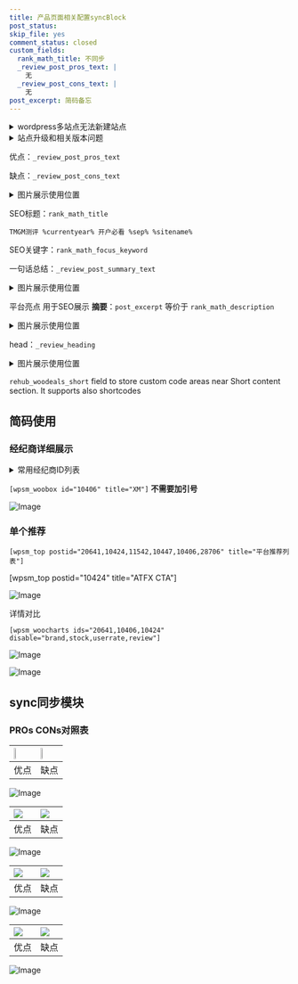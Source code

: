 ```yaml
---
title: 产品页面相关配置syncBlock
post_status: 
skip_file: yes
comment_status: closed
custom_fields:
  rank_math_title: 不同步
  _review_post_pros_text: |
    无
  _review_post_cons_text: |
    无
post_excerpt: 简码备忘
---
```

<details><summary>wordpress多站点无法新建站点</summary>

<li>和报错需要清理cookies一样的原因</li>
<li>wp-config.php里面<code>define( 'SUBDOMAIN_INSTALL', false );//子域名安装</code></li>
<li>新建子站点是用<code>define( 'SUBDOMAIN_INSTALL', true);//子域名安装</code> 完成以后，改成<code>false</code></li>
</details>

<details><summary>站点升级和相关版本问题</summary>

<p>wordpress：5.9.9
woocommerce：7.5.1
出现问题的地方：主题选项里面>><strong>Product layout >>compact style</strong></p>
<p>如何出现没有用过的字段 导致无法保存。先导出配置 然后进行修改，后面再次恢复即可。</p>
<p>出现部分字段无法显示时，需要返回默认布局后，对产品进行保存就好了。</p>
<p></p>
</details>

优点：`_review_post_pros_text`

缺点：`_review_post_cons_text`

<details><summary>图片展示使用位置</summary>

<img src="https://prod-files-secure.s3.us-west-2.amazonaws.com/39ed1227-6d7d-4570-be36-9ccd4a2c4241/f51d3d83-55d4-4bdf-9604-f37ec77ab556/Untitled.png?X-Amz-Algorithm=AWS4-HMAC-SHA256&X-Amz-Content-Sha256=UNSIGNED-PAYLOAD&X-Amz-Credential=ASIAZI2LB4662W5NQXPH%2F20250406%2Fus-west-2%2Fs3%2Faws4_request&X-Amz-Date=20250406T045520Z&X-Amz-Expires=3600&X-Amz-Security-Token=IQoJb3JpZ2luX2VjEMT%2F%2F%2F%2F%2F%2F%2F%2F%2F%2FwEaCXVzLXdlc3QtMiJHMEUCIQC9Mmag7zLjdIzZriNeHJ9jvje7R70ACacnKz1XnUKeVAIgBjxaaThgmRuhn7IGHGCgGmf3hHdJfQhFHT9AhUNkNEAq%2FwMIPRAAGgw2Mzc0MjMxODM4MDUiDEyuiDjDybAKPvQpESrcA2nelTVKOQLB%2B%2BG%2FUJxz8SdeL3ol9hXU1Iv2HMZmegAiqAxlRsl6pTuH9zn6K5KFnoP6KkKwdLOezN3Pchc%2B2b%2FeEUKRDae%2F90nD14vNZMQT%2B6YCPlIWmbMajjdF%2F1YQiWszxwUj2UTTfSz2X1gEePiXSqJyY%2FkWULFCrMd5ab4kCdF9p2yW9pm0TcA6678DIrveqU819utqCLv%2BaUbo2V86S5TDXvxftFbKCxxd0AGjGPjim7r0jLjaHHhUZ%2FViYulqQCxNRbTgOLcZJEtKNf6FU252eCuRks8aFgYt%2BEweQIduamZHOBDWulgoJfMx3uEYevz2UMjUyOZGgFDyqXkLllU1N1Kem2Pw1AIAlsIuupgI3e5GxRmUt5BN%2F1fdFTirPgLTGEboXh76Vkn7LJhL5gUY9HmhT2f%2FpVJYHkkYPGYjeb70EzkgBqNDGwDwhCFS5y8ll%2BW0M5rLuk4lSHrNZNPMbus0v%2F55m8lP%2BQ1CCfvV%2BCzrXv3rli0GQAB9p822bbvllXjiQR6ZyaxbcbPoDD4scUKISdlNb7zQaHc2vrZjk84VmEAmucjSihi21A%2BQ8m1onUgQpdogw9u%2B%2BOYjMKrr7EszbXxZdALH9XHJjRDKfO%2Bc35MciCtOMIT%2Fx78GOqUBCWtMt4ojHsUORt%2BEGxqUDw8s25ccYFWef4gAF8g9jJ3tvkXWZ%2BpjG1WqGgaq2KjPI6a4vUY5ZZ8khz8MN0hniVhUcgyBeMDa1zCaNpHw%2Bdb2YzmFrZRR6ogeAbAbWlsrX%2FooHBpdnqETXpoRxARuVW7hSsZmwyOadq7EYOtNu2Nb1QSM62I2xLEPv%2Ba2XYCK61IhfgFDBKrPt7jHwTzTDIYcuggq&X-Amz-Signature=0c5088169c3d49a703d0847f898528caae2e00baacdb52320b9e97296395a009&X-Amz-SignedHeaders=host&x-id=GetObject" alt="Image">
</details>

SEO标题：`rank_math_title`

`TMGM测评 %currentyear% 开户必看 %sep% %sitename%`

SEO关键字：`rank_math_focus_keyword`

一句话总结：`_review_post_summary_text`

<details><summary>图片展示使用位置</summary>

<img src="https://prod-files-secure.s3.us-west-2.amazonaws.com/39ed1227-6d7d-4570-be36-9ccd4a2c4241/4b96a922-296c-4f4e-8630-d1c870cbce01/Untitled.png?X-Amz-Algorithm=AWS4-HMAC-SHA256&X-Amz-Content-Sha256=UNSIGNED-PAYLOAD&X-Amz-Credential=ASIAZI2LB466Y556SQLP%2F20250406%2Fus-west-2%2Fs3%2Faws4_request&X-Amz-Date=20250406T045520Z&X-Amz-Expires=3600&X-Amz-Security-Token=IQoJb3JpZ2luX2VjEMT%2F%2F%2F%2F%2F%2F%2F%2F%2F%2FwEaCXVzLXdlc3QtMiJHMEUCIQDeQD3NAMBk1u1vO%2BT0JDyI8OIB%2BMf1X%2BezAMHWDICEAAIgLZUg1wpbDW3QcDm74Rqqa9lrbWeW3DXIw%2Fb0OHEyT00q%2FwMIPRAAGgw2Mzc0MjMxODM4MDUiDGe4mg1hsuoBrkJHryrcA5QBEtyrDz3os%2F1NGBO2GnzrTwrkWyQ4m00Z8BZjUkHM%2B3vH%2Fb831JjTNb9%2BDBJw0W1rQ9yEqonLdJMnfXiy3hlBzdicvOCPA4AKMhdMehrQd5M3%2FWW1Wm0V%2B6iCrSjSsRi%2B3wKatOFwYRZU10%2B5mhWm8%2BqKhT7TwSDjjxr5KcMhFu%2FRxcHKn4zUMRT4NgUmS1VIxK51mw59FfpUPHun2NTarZdaTKC04Y2WEPKVgkKnDMhDQ9AdTBb90YTpiMmCEcsKCBunq3aRtJ%2FYNPc2hJjzSkboVCKP7DIhcSol3Qip%2FygwPwIt8LX2iNbIf68DJFaA3H%2Bmk4Q9RDbdmsv5OpBt2V2OuLFnKL5er4QoEf1iCEuUA5fZWnJvNvh0eo56bO%2Bhr7uG1uSRttehhpBCfGAHcNCc6taU8qlJqFFdoZh5HMVd6bmrMB6JCatg7AMlq8ckPHiTolrfcKyLgY3Yp75XDY%2FUHFSKtCa0jA3jyYiuUj5ywAaMnzLkOgKQkk%2FfJh3jPB4irM16E8b2dLgxBigbFGDwUELf7fYSE4hWUAFlZPwDW1F9RlS1y95ho6obYsm3%2FVjgBaE9vj2XEJriQe2Q0bL6Pa5s%2FUT%2Bee%2BgKZSJ1paRgOgfLuowUTUuMKL%2Fx78GOqUBSTTTIKxwFatrPuP%2BAMZCqqWzXrvUJL8RnS%2FD3KVbGbRC5JNUddDjJxDaXZ82%2Bi%2FUlVk8lKtYl8AIYleer8YgyS2WRvz513imamvJ1bKX5rvog0TTSMWHFtoeoFcIUu2ip%2Fh5GeGfDJYytiaNKl%2FZ3VvLNxWUiBPhELOCguJhGOUG%2B8X4y%2BWGvgRAJ9Tm0k%2BoitvkuOuox%2FniMVfDtRYQj%2FreyaF8&X-Amz-Signature=8f2e442b8bec263038c0d6fe8c6c0961e39c34ca068203b6cdf3220500907e8e&X-Amz-SignedHeaders=host&x-id=GetObject" alt="Image">
</details>

平台亮点 用于SEO展示 **摘要**：`post_excerpt`  等价于 `rank_math_description`

<details><summary>图片展示使用位置</summary>

<img src="https://prod-files-secure.s3.us-west-2.amazonaws.com/39ed1227-6d7d-4570-be36-9ccd4a2c4241/1ee11f63-b60a-4dfe-a7a7-d58ff23b5d88/Untitled.png?X-Amz-Algorithm=AWS4-HMAC-SHA256&X-Amz-Content-Sha256=UNSIGNED-PAYLOAD&X-Amz-Credential=ASIAZI2LB466WUSVKJ7H%2F20250406%2Fus-west-2%2Fs3%2Faws4_request&X-Amz-Date=20250406T045520Z&X-Amz-Expires=3600&X-Amz-Security-Token=IQoJb3JpZ2luX2VjEMT%2F%2F%2F%2F%2F%2F%2F%2F%2F%2FwEaCXVzLXdlc3QtMiJHMEUCIFdqH4KG6VKXPFFx%2FL4CREm0Kkl9pIKEri4ISjblGGh2AiEA897mJNn2II0Un2p4l6xFZJvmYazaMK49N2fZr43gMA8q%2FwMIPRAAGgw2Mzc0MjMxODM4MDUiDO6ucyKZXbbqqj3C1ircA6fc6dnShZvfFGgIYLGP%2FV0BkLa4hGkjPUQWZjp09DWFq91TCeyyunQZJOHILqk5QDM4mvGaIy8i2gcNWtg4O9QaDHjf15T18M8TP2i8Vyrr3oK9ph7h6SJBNBP9IIL7kdJL9hCu2N8WyZbTxgwUw2Aqv652GeccmEzen3k%2FRanFdKJHGg%2BA6gTMhyFtz%2BXur4RfNfjjGFnzOW1WzMC6wfxGEOgmZHf6CUoTHGUFdkff8fRvQ4HhDHy8f6tuPvgkYTW2GwZapN1n8GK7KwmfTV8cZUdOx2RdUkI3%2F7CewfNwZyyEh4OhA0tbnRrlMBeOdRsjQFCogsiJMw1EAJKQ1db9kw5%2B9fJBjdlRISC%2FkO1KYtwG%2Fqj3j%2BQPNyZGzT3KEMR10PYKsOW3VQefC2O6wKD1ibarvgBAHbxI71n7wVg1WBAkj7G6qIDsDKUzHL%2FzB%2B4LyxWCJlHXTdeKILZkBnr2vUsH7KwuVn8pO5NXxp2QjrzaNcCs6wqOBU854A%2Baa9C24tKV8lQMerdvTmk3RBQjRDjLN0iBnFGOmGXf65WqO5mvnBNVTsa8lkOoAPotTPgzHaSNzPjWYnwXP8oGn5oIVTAaqyMmCCwvZUxml9F9oe6eEmVUPr2HSQ1YMPf9x78GOqUB1xqhJdhOQ6TtaSAjVjTwt5hvoORm5LrwN%2BBhqTpdw4G89KeRqMmnJQOsFgVhH9HpLbmPomJ1zN8kkRSvvSn3P45DjS%2FNXlZC65SUJfRNLOSlXwJtbkaceHfz8mdzqcN%2B9W4RoJUOcrhY3EkuDtX%2BlrO8Ta%2FSd8X27BMcNPCreBPtf%2Bu7LN6ikrpQ1NhvFsHNPo4ZJs6d7DSCv0zw9THDGX29UVYu&X-Amz-Signature=8e51d3a2a358020854b011120efc879b2545462cb8bfc386de283a2f7396ce40&X-Amz-SignedHeaders=host&x-id=GetObject" alt="Image">
<img src="https://prod-files-secure.s3.us-west-2.amazonaws.com/39ed1227-6d7d-4570-be36-9ccd4a2c4241/ad4118b5-78d8-4fbe-801e-3b29b5d99c01/Untitled.png?X-Amz-Algorithm=AWS4-HMAC-SHA256&X-Amz-Content-Sha256=UNSIGNED-PAYLOAD&X-Amz-Credential=ASIAZI2LB466WUSVKJ7H%2F20250406%2Fus-west-2%2Fs3%2Faws4_request&X-Amz-Date=20250406T045520Z&X-Amz-Expires=3600&X-Amz-Security-Token=IQoJb3JpZ2luX2VjEMT%2F%2F%2F%2F%2F%2F%2F%2F%2F%2FwEaCXVzLXdlc3QtMiJHMEUCIFdqH4KG6VKXPFFx%2FL4CREm0Kkl9pIKEri4ISjblGGh2AiEA897mJNn2II0Un2p4l6xFZJvmYazaMK49N2fZr43gMA8q%2FwMIPRAAGgw2Mzc0MjMxODM4MDUiDO6ucyKZXbbqqj3C1ircA6fc6dnShZvfFGgIYLGP%2FV0BkLa4hGkjPUQWZjp09DWFq91TCeyyunQZJOHILqk5QDM4mvGaIy8i2gcNWtg4O9QaDHjf15T18M8TP2i8Vyrr3oK9ph7h6SJBNBP9IIL7kdJL9hCu2N8WyZbTxgwUw2Aqv652GeccmEzen3k%2FRanFdKJHGg%2BA6gTMhyFtz%2BXur4RfNfjjGFnzOW1WzMC6wfxGEOgmZHf6CUoTHGUFdkff8fRvQ4HhDHy8f6tuPvgkYTW2GwZapN1n8GK7KwmfTV8cZUdOx2RdUkI3%2F7CewfNwZyyEh4OhA0tbnRrlMBeOdRsjQFCogsiJMw1EAJKQ1db9kw5%2B9fJBjdlRISC%2FkO1KYtwG%2Fqj3j%2BQPNyZGzT3KEMR10PYKsOW3VQefC2O6wKD1ibarvgBAHbxI71n7wVg1WBAkj7G6qIDsDKUzHL%2FzB%2B4LyxWCJlHXTdeKILZkBnr2vUsH7KwuVn8pO5NXxp2QjrzaNcCs6wqOBU854A%2Baa9C24tKV8lQMerdvTmk3RBQjRDjLN0iBnFGOmGXf65WqO5mvnBNVTsa8lkOoAPotTPgzHaSNzPjWYnwXP8oGn5oIVTAaqyMmCCwvZUxml9F9oe6eEmVUPr2HSQ1YMPf9x78GOqUB1xqhJdhOQ6TtaSAjVjTwt5hvoORm5LrwN%2BBhqTpdw4G89KeRqMmnJQOsFgVhH9HpLbmPomJ1zN8kkRSvvSn3P45DjS%2FNXlZC65SUJfRNLOSlXwJtbkaceHfz8mdzqcN%2B9W4RoJUOcrhY3EkuDtX%2BlrO8Ta%2FSd8X27BMcNPCreBPtf%2Bu7LN6ikrpQ1NhvFsHNPo4ZJs6d7DSCv0zw9THDGX29UVYu&X-Amz-Signature=a5776507c7f02b076777c935ef0b5c90706d69a36bbc807a3c21aac8010f9541&X-Amz-SignedHeaders=host&x-id=GetObject" alt="Image">
<img src="https://prod-files-secure.s3.us-west-2.amazonaws.com/39ed1227-6d7d-4570-be36-9ccd4a2c4241/a38cf7c9-a79c-4b64-9e94-13589fe0758b/Untitled.png?X-Amz-Algorithm=AWS4-HMAC-SHA256&X-Amz-Content-Sha256=UNSIGNED-PAYLOAD&X-Amz-Credential=ASIAZI2LB466WUSVKJ7H%2F20250406%2Fus-west-2%2Fs3%2Faws4_request&X-Amz-Date=20250406T045520Z&X-Amz-Expires=3600&X-Amz-Security-Token=IQoJb3JpZ2luX2VjEMT%2F%2F%2F%2F%2F%2F%2F%2F%2F%2FwEaCXVzLXdlc3QtMiJHMEUCIFdqH4KG6VKXPFFx%2FL4CREm0Kkl9pIKEri4ISjblGGh2AiEA897mJNn2II0Un2p4l6xFZJvmYazaMK49N2fZr43gMA8q%2FwMIPRAAGgw2Mzc0MjMxODM4MDUiDO6ucyKZXbbqqj3C1ircA6fc6dnShZvfFGgIYLGP%2FV0BkLa4hGkjPUQWZjp09DWFq91TCeyyunQZJOHILqk5QDM4mvGaIy8i2gcNWtg4O9QaDHjf15T18M8TP2i8Vyrr3oK9ph7h6SJBNBP9IIL7kdJL9hCu2N8WyZbTxgwUw2Aqv652GeccmEzen3k%2FRanFdKJHGg%2BA6gTMhyFtz%2BXur4RfNfjjGFnzOW1WzMC6wfxGEOgmZHf6CUoTHGUFdkff8fRvQ4HhDHy8f6tuPvgkYTW2GwZapN1n8GK7KwmfTV8cZUdOx2RdUkI3%2F7CewfNwZyyEh4OhA0tbnRrlMBeOdRsjQFCogsiJMw1EAJKQ1db9kw5%2B9fJBjdlRISC%2FkO1KYtwG%2Fqj3j%2BQPNyZGzT3KEMR10PYKsOW3VQefC2O6wKD1ibarvgBAHbxI71n7wVg1WBAkj7G6qIDsDKUzHL%2FzB%2B4LyxWCJlHXTdeKILZkBnr2vUsH7KwuVn8pO5NXxp2QjrzaNcCs6wqOBU854A%2Baa9C24tKV8lQMerdvTmk3RBQjRDjLN0iBnFGOmGXf65WqO5mvnBNVTsa8lkOoAPotTPgzHaSNzPjWYnwXP8oGn5oIVTAaqyMmCCwvZUxml9F9oe6eEmVUPr2HSQ1YMPf9x78GOqUB1xqhJdhOQ6TtaSAjVjTwt5hvoORm5LrwN%2BBhqTpdw4G89KeRqMmnJQOsFgVhH9HpLbmPomJ1zN8kkRSvvSn3P45DjS%2FNXlZC65SUJfRNLOSlXwJtbkaceHfz8mdzqcN%2B9W4RoJUOcrhY3EkuDtX%2BlrO8Ta%2FSd8X27BMcNPCreBPtf%2Bu7LN6ikrpQ1NhvFsHNPo4ZJs6d7DSCv0zw9THDGX29UVYu&X-Amz-Signature=96a5f132251b7e4d9fe4c57fc5ce707f741139557e0af059fbea24bab7724e41&X-Amz-SignedHeaders=host&x-id=GetObject" alt="Image">
<img src="https://prod-files-secure.s3.us-west-2.amazonaws.com/39ed1227-6d7d-4570-be36-9ccd4a2c4241/7da6fc1e-d2ac-42ae-8c75-cb5749aa18f6/Untitled.png?X-Amz-Algorithm=AWS4-HMAC-SHA256&X-Amz-Content-Sha256=UNSIGNED-PAYLOAD&X-Amz-Credential=ASIAZI2LB466WUSVKJ7H%2F20250406%2Fus-west-2%2Fs3%2Faws4_request&X-Amz-Date=20250406T045520Z&X-Amz-Expires=3600&X-Amz-Security-Token=IQoJb3JpZ2luX2VjEMT%2F%2F%2F%2F%2F%2F%2F%2F%2F%2FwEaCXVzLXdlc3QtMiJHMEUCIFdqH4KG6VKXPFFx%2FL4CREm0Kkl9pIKEri4ISjblGGh2AiEA897mJNn2II0Un2p4l6xFZJvmYazaMK49N2fZr43gMA8q%2FwMIPRAAGgw2Mzc0MjMxODM4MDUiDO6ucyKZXbbqqj3C1ircA6fc6dnShZvfFGgIYLGP%2FV0BkLa4hGkjPUQWZjp09DWFq91TCeyyunQZJOHILqk5QDM4mvGaIy8i2gcNWtg4O9QaDHjf15T18M8TP2i8Vyrr3oK9ph7h6SJBNBP9IIL7kdJL9hCu2N8WyZbTxgwUw2Aqv652GeccmEzen3k%2FRanFdKJHGg%2BA6gTMhyFtz%2BXur4RfNfjjGFnzOW1WzMC6wfxGEOgmZHf6CUoTHGUFdkff8fRvQ4HhDHy8f6tuPvgkYTW2GwZapN1n8GK7KwmfTV8cZUdOx2RdUkI3%2F7CewfNwZyyEh4OhA0tbnRrlMBeOdRsjQFCogsiJMw1EAJKQ1db9kw5%2B9fJBjdlRISC%2FkO1KYtwG%2Fqj3j%2BQPNyZGzT3KEMR10PYKsOW3VQefC2O6wKD1ibarvgBAHbxI71n7wVg1WBAkj7G6qIDsDKUzHL%2FzB%2B4LyxWCJlHXTdeKILZkBnr2vUsH7KwuVn8pO5NXxp2QjrzaNcCs6wqOBU854A%2Baa9C24tKV8lQMerdvTmk3RBQjRDjLN0iBnFGOmGXf65WqO5mvnBNVTsa8lkOoAPotTPgzHaSNzPjWYnwXP8oGn5oIVTAaqyMmCCwvZUxml9F9oe6eEmVUPr2HSQ1YMPf9x78GOqUB1xqhJdhOQ6TtaSAjVjTwt5hvoORm5LrwN%2BBhqTpdw4G89KeRqMmnJQOsFgVhH9HpLbmPomJ1zN8kkRSvvSn3P45DjS%2FNXlZC65SUJfRNLOSlXwJtbkaceHfz8mdzqcN%2B9W4RoJUOcrhY3EkuDtX%2BlrO8Ta%2FSd8X27BMcNPCreBPtf%2Bu7LN6ikrpQ1NhvFsHNPo4ZJs6d7DSCv0zw9THDGX29UVYu&X-Amz-Signature=3ee0876b3b5a1887c8ff209eb7b136fa12fa8fce9136f5d4f48f2cd21b087a05&X-Amz-SignedHeaders=host&x-id=GetObject" alt="Image">
<img src="https://prod-files-secure.s3.us-west-2.amazonaws.com/39ed1227-6d7d-4570-be36-9ccd4a2c4241/7e97f40a-eaee-47f5-b2f9-475f96808fa7/Untitled.png?X-Amz-Algorithm=AWS4-HMAC-SHA256&X-Amz-Content-Sha256=UNSIGNED-PAYLOAD&X-Amz-Credential=ASIAZI2LB466WUSVKJ7H%2F20250406%2Fus-west-2%2Fs3%2Faws4_request&X-Amz-Date=20250406T045520Z&X-Amz-Expires=3600&X-Amz-Security-Token=IQoJb3JpZ2luX2VjEMT%2F%2F%2F%2F%2F%2F%2F%2F%2F%2FwEaCXVzLXdlc3QtMiJHMEUCIFdqH4KG6VKXPFFx%2FL4CREm0Kkl9pIKEri4ISjblGGh2AiEA897mJNn2II0Un2p4l6xFZJvmYazaMK49N2fZr43gMA8q%2FwMIPRAAGgw2Mzc0MjMxODM4MDUiDO6ucyKZXbbqqj3C1ircA6fc6dnShZvfFGgIYLGP%2FV0BkLa4hGkjPUQWZjp09DWFq91TCeyyunQZJOHILqk5QDM4mvGaIy8i2gcNWtg4O9QaDHjf15T18M8TP2i8Vyrr3oK9ph7h6SJBNBP9IIL7kdJL9hCu2N8WyZbTxgwUw2Aqv652GeccmEzen3k%2FRanFdKJHGg%2BA6gTMhyFtz%2BXur4RfNfjjGFnzOW1WzMC6wfxGEOgmZHf6CUoTHGUFdkff8fRvQ4HhDHy8f6tuPvgkYTW2GwZapN1n8GK7KwmfTV8cZUdOx2RdUkI3%2F7CewfNwZyyEh4OhA0tbnRrlMBeOdRsjQFCogsiJMw1EAJKQ1db9kw5%2B9fJBjdlRISC%2FkO1KYtwG%2Fqj3j%2BQPNyZGzT3KEMR10PYKsOW3VQefC2O6wKD1ibarvgBAHbxI71n7wVg1WBAkj7G6qIDsDKUzHL%2FzB%2B4LyxWCJlHXTdeKILZkBnr2vUsH7KwuVn8pO5NXxp2QjrzaNcCs6wqOBU854A%2Baa9C24tKV8lQMerdvTmk3RBQjRDjLN0iBnFGOmGXf65WqO5mvnBNVTsa8lkOoAPotTPgzHaSNzPjWYnwXP8oGn5oIVTAaqyMmCCwvZUxml9F9oe6eEmVUPr2HSQ1YMPf9x78GOqUB1xqhJdhOQ6TtaSAjVjTwt5hvoORm5LrwN%2BBhqTpdw4G89KeRqMmnJQOsFgVhH9HpLbmPomJ1zN8kkRSvvSn3P45DjS%2FNXlZC65SUJfRNLOSlXwJtbkaceHfz8mdzqcN%2B9W4RoJUOcrhY3EkuDtX%2BlrO8Ta%2FSd8X27BMcNPCreBPtf%2Bu7LN6ikrpQ1NhvFsHNPo4ZJs6d7DSCv0zw9THDGX29UVYu&X-Amz-Signature=a9c8566d940d251ba30b8dd96bbf6c56fd921f5ed46bf224dae7db2fffd0b8a8&X-Amz-SignedHeaders=host&x-id=GetObject" alt="Image">
</details>

head：`_review_heading`

<details><summary>图片展示使用位置</summary>

<img src="https://prod-files-secure.s3.us-west-2.amazonaws.com/39ed1227-6d7d-4570-be36-9ccd4a2c4241/3a4650ad-9887-415c-889a-edd51fa54f27/Untitled.png?X-Amz-Algorithm=AWS4-HMAC-SHA256&X-Amz-Content-Sha256=UNSIGNED-PAYLOAD&X-Amz-Credential=ASIAZI2LB466YN36AGKC%2F20250406%2Fus-west-2%2Fs3%2Faws4_request&X-Amz-Date=20250406T045521Z&X-Amz-Expires=3600&X-Amz-Security-Token=IQoJb3JpZ2luX2VjEMT%2F%2F%2F%2F%2F%2F%2F%2F%2F%2FwEaCXVzLXdlc3QtMiJHMEUCIBZ8CsVcPVR6ZAWr0VbrqgsLkdyqs4xKmQC9vsFLnS1KAiEAvljaPRWvyY3PyORlkRgWFEFiIc60xcy8xVDfK7t6wK4q%2FwMIPRAAGgw2Mzc0MjMxODM4MDUiDBCSyCpg0A%2BSzP9AeCrcA3vpOZWuh5Voy7iM%2FZHdNfRrzUigzB1RpqD28nel9nPGYzyu%2FffIwllWdpYyg8JITx3UhcKlpEbZV1BFGnj86kFMUmbW07jIVjWp%2FrMT2rTnTNP0D0t5%2FBUYsBPt%2FE9aKLGciazrOqFkWipaqzg%2BqeXML8PO7fvNVIO1UoAJT4dsAkOreiTCE9E4qnsBMCme9oLoeYcFgzJKrzWrXa4RRSUlgHHKPQWB%2FPqLls2iKbg13hnR2Zj0giHSq1%2FhOKseI7NsbsmacxLZ1w2%2FCHj4OESP84e5byynJ8hZQ0HY2F4U52jysG8Nj69kvwCB7Sl9j4QTwQV4%2BW0WiMSa%2BWgvMPtbHkpFO54x9TcbCw6MuvlW8rBZgvP4058r0WSNqi9vBgHF0ClJioiO42G7mjDNXjBSj%2FUsfSJf1emF1mnwdlUbNaUwLtH49U%2BzA7UbMY5%2FWJfT%2BQkOqkJXAk2ALyHniB64nGLyVzm4muBbTBDyHxSSYDPp9PksJBz4XJAaXk8c7vZQav%2FzjWzrB3x9Vlhf6HVtMPQ0fXiM%2BaJLSltFqe9c1lNQA08P64n%2FXySJD3HqFN0g0ccq0zEtfavHHKZWFmfZSPLpTPyCJMVILmIIc%2Fb6n%2FPvKgyp3gG%2FQsN7MOf9x78GOqUBXltDrCwH4XG7leH9wKAzHWrEmSHLtuRuud2sFus1I%2F6w95ZoBKjj0YF7gHtwcXWCTnJI8sRcibBkyM2Yd3nxc%2FrIkXI4vfs9slcmF87Q2n3xvf6VBYQttkAsHk7Cb1qXqB5VSQBDlwip7I39To5u%2Be0JnLg%2Flq7llXC8wcQZV44s6iKrNgIKdYzpRobWISulp2SLfUL7LkF%2Bc72VJjDJ9iYDvSBF&X-Amz-Signature=5ddd3ce104cc70376c4b12eb011b0d50ee057d1e2e3ed8fa97f60365b99fb213&X-Amz-SignedHeaders=host&x-id=GetObject" alt="Image">
</details>

`rehub_woodeals_short`	field to store custom code areas near Short content section. It supports also shortcodes



## 简码使用

### 经纪商详细展示

<details><summary>常用经纪商ID列表</summary>

<pre><code class="php">嘉盛 ===> 20641  [wpsm_woobox id="20641" title="嘉盛"]
易信easymarkets ===> 11542  [wpsm_woobox id="11542" title="易信easymarkets"]
ATFX外汇 ===> 10424  [wpsm_woobox id="10424" title="ATFX"]
XM ===> 10406  [wpsm_woobox id="10406" title="XM"]
TMGM ===> 29622  [wpsm_woobox id="29622" title="TMGM"]
HYCM ===> 10447  [wpsm_woobox id="10447" title="HYCM"]
fpmarkets澳福外汇 ===> 20639  [wpsm_woobox id="20639" title="fpmarkets澳福外汇"]</code></pre>
</details>

`[wpsm_woobox id="10406" title="XM"]` **不需要加引号**

![Image](https://prod-files-secure.s3.us-west-2.amazonaws.com/39ed1227-6d7d-4570-be36-9ccd4a2c4241/4f898f9d-0fa7-4e43-acd3-ac6bc7be575a/Untitled.png?X-Amz-Algorithm=AWS4-HMAC-SHA256&X-Amz-Content-Sha256=UNSIGNED-PAYLOAD&X-Amz-Credential=ASIAZI2LB4665TXVW5ZD%2F20250406%2Fus-west-2%2Fs3%2Faws4_request&X-Amz-Date=20250406T045518Z&X-Amz-Expires=3600&X-Amz-Security-Token=IQoJb3JpZ2luX2VjEMT%2F%2F%2F%2F%2F%2F%2F%2F%2F%2FwEaCXVzLXdlc3QtMiJHMEUCIQD6TNlvxqG7Tj69yA4mStdKGAQDpeWa8QWTH9jREKHYuAIgChs866UQsMbS2naLTFAv2LGgm3GWDxIrFin12GBeNPAq%2FwMIPRAAGgw2Mzc0MjMxODM4MDUiDLwcLH8a1k%2BBWIvzJSrcA0X5EzZ%2F5g0WBFrv5I6Z%2Fwh0uLvEo0vwU7lW1OIhO0teQ4vPq1K1NttP4qFxaZrruGoIufS4Gx9e3gpGj6cga6ZAjhtGjSbQhKG4%2B60sNOSR2ggTF7dbi6QvhKaLgmF3mZj1NLGexKo%2F1mlaGgcdLijtSPEXN%2FJF8aTAVuXvwiBkx9q3nOZXzeD8H3apZml9jeRE3eSfqPqda3VGZvEZS9wkwZYucF45kpyCAmRBcxc1gyspchduoMegTFRiMrjhyQdn%2B%2FKqpMTk3n1Q8yKRdlw25jWge7YhaljhO10SVhx5pp9XHEVIqqymsmWCllNfMkc8l5Ajsc7a1Wp3v%2BFlgQcUZxWtYbXb6XH0E%2BIwXMssvgvbFAGV4MBEIgj7ht%2FZh79bhJ2D4qDxbhj2%2FgCdlw1gDSomWeFRPQfoSwWhMPgIqINrwKePCfmpQs4qCoZhTVTgPPugEkrKjnd%2FtKI7KxsZxHs0X8dWJQz8xxT22aAKyuOGJrO7NTQBE3oNwz%2BfG%2BCwRRuPw0MLd%2BTkhaRxEO3lkUI9Y%2BweH3DzCIpa7G8KX5u52JET8v1Ex296vJHpOU6qEG27vrB%2BZPn7bkgJbW34NiT1o56QQfhqxRrR9JHMlSRBIDfDI9MyYt55MOf9x78GOqUB864UR1Fs8k26mQMxnewwY7ELciAcDOmHwcBaJTgfHHE0TD1B3wxUKuvMifjPw00MOcoeTXBFvjOkwDDIRHUr5J0aPBs2GdjYcglP1xjd4r3RHPhzfKgCvrWSvSnsglP7641HGhdtZi9hyskpBFLpm5fABdIO4b33GIY%2BwiUbQciyOHVf%2FMcxc0I%2Fw7IXiUz68u3%2FXRwSzuqOBJz3mUjIZ39%2BB4ex&X-Amz-Signature=439d0edfcd1805ab098e64448ea06057f9d6861391338018878b6557139037bb&X-Amz-SignedHeaders=host&x-id=GetObject)

### 单个推荐
`[wpsm_top postid="20641,10424,11542,10447,10406,28706" title="平台推荐列表"]`

[wpsm_top postid="10424" title="ATFX CTA"]

![Image](https://prod-files-secure.s3.us-west-2.amazonaws.com/39ed1227-6d7d-4570-be36-9ccd4a2c4241/5ac620dc-51a8-48b6-b55d-91f47299193c/Untitled.png?X-Amz-Algorithm=AWS4-HMAC-SHA256&X-Amz-Content-Sha256=UNSIGNED-PAYLOAD&X-Amz-Credential=ASIAZI2LB4665TXVW5ZD%2F20250406%2Fus-west-2%2Fs3%2Faws4_request&X-Amz-Date=20250406T045518Z&X-Amz-Expires=3600&X-Amz-Security-Token=IQoJb3JpZ2luX2VjEMT%2F%2F%2F%2F%2F%2F%2F%2F%2F%2FwEaCXVzLXdlc3QtMiJHMEUCIQD6TNlvxqG7Tj69yA4mStdKGAQDpeWa8QWTH9jREKHYuAIgChs866UQsMbS2naLTFAv2LGgm3GWDxIrFin12GBeNPAq%2FwMIPRAAGgw2Mzc0MjMxODM4MDUiDLwcLH8a1k%2BBWIvzJSrcA0X5EzZ%2F5g0WBFrv5I6Z%2Fwh0uLvEo0vwU7lW1OIhO0teQ4vPq1K1NttP4qFxaZrruGoIufS4Gx9e3gpGj6cga6ZAjhtGjSbQhKG4%2B60sNOSR2ggTF7dbi6QvhKaLgmF3mZj1NLGexKo%2F1mlaGgcdLijtSPEXN%2FJF8aTAVuXvwiBkx9q3nOZXzeD8H3apZml9jeRE3eSfqPqda3VGZvEZS9wkwZYucF45kpyCAmRBcxc1gyspchduoMegTFRiMrjhyQdn%2B%2FKqpMTk3n1Q8yKRdlw25jWge7YhaljhO10SVhx5pp9XHEVIqqymsmWCllNfMkc8l5Ajsc7a1Wp3v%2BFlgQcUZxWtYbXb6XH0E%2BIwXMssvgvbFAGV4MBEIgj7ht%2FZh79bhJ2D4qDxbhj2%2FgCdlw1gDSomWeFRPQfoSwWhMPgIqINrwKePCfmpQs4qCoZhTVTgPPugEkrKjnd%2FtKI7KxsZxHs0X8dWJQz8xxT22aAKyuOGJrO7NTQBE3oNwz%2BfG%2BCwRRuPw0MLd%2BTkhaRxEO3lkUI9Y%2BweH3DzCIpa7G8KX5u52JET8v1Ex296vJHpOU6qEG27vrB%2BZPn7bkgJbW34NiT1o56QQfhqxRrR9JHMlSRBIDfDI9MyYt55MOf9x78GOqUB864UR1Fs8k26mQMxnewwY7ELciAcDOmHwcBaJTgfHHE0TD1B3wxUKuvMifjPw00MOcoeTXBFvjOkwDDIRHUr5J0aPBs2GdjYcglP1xjd4r3RHPhzfKgCvrWSvSnsglP7641HGhdtZi9hyskpBFLpm5fABdIO4b33GIY%2BwiUbQciyOHVf%2FMcxc0I%2Fw7IXiUz68u3%2FXRwSzuqOBJz3mUjIZ39%2BB4ex&X-Amz-Signature=c9317b91c6c29a655214187a6a9b512a17bc7b677477c67178f378fc1856c6df&X-Amz-SignedHeaders=host&x-id=GetObject)

详情对比

`[wpsm_woocharts ids="20641,10406,10424" disable="brand,stock,userrate,review"]`

![Image](https://prod-files-secure.s3.us-west-2.amazonaws.com/39ed1227-6d7d-4570-be36-9ccd4a2c4241/bf3ba45f-b9f3-4295-8aef-b4a495fd25f4/Untitled.png?X-Amz-Algorithm=AWS4-HMAC-SHA256&X-Amz-Content-Sha256=UNSIGNED-PAYLOAD&X-Amz-Credential=ASIAZI2LB4665TXVW5ZD%2F20250406%2Fus-west-2%2Fs3%2Faws4_request&X-Amz-Date=20250406T045518Z&X-Amz-Expires=3600&X-Amz-Security-Token=IQoJb3JpZ2luX2VjEMT%2F%2F%2F%2F%2F%2F%2F%2F%2F%2FwEaCXVzLXdlc3QtMiJHMEUCIQD6TNlvxqG7Tj69yA4mStdKGAQDpeWa8QWTH9jREKHYuAIgChs866UQsMbS2naLTFAv2LGgm3GWDxIrFin12GBeNPAq%2FwMIPRAAGgw2Mzc0MjMxODM4MDUiDLwcLH8a1k%2BBWIvzJSrcA0X5EzZ%2F5g0WBFrv5I6Z%2Fwh0uLvEo0vwU7lW1OIhO0teQ4vPq1K1NttP4qFxaZrruGoIufS4Gx9e3gpGj6cga6ZAjhtGjSbQhKG4%2B60sNOSR2ggTF7dbi6QvhKaLgmF3mZj1NLGexKo%2F1mlaGgcdLijtSPEXN%2FJF8aTAVuXvwiBkx9q3nOZXzeD8H3apZml9jeRE3eSfqPqda3VGZvEZS9wkwZYucF45kpyCAmRBcxc1gyspchduoMegTFRiMrjhyQdn%2B%2FKqpMTk3n1Q8yKRdlw25jWge7YhaljhO10SVhx5pp9XHEVIqqymsmWCllNfMkc8l5Ajsc7a1Wp3v%2BFlgQcUZxWtYbXb6XH0E%2BIwXMssvgvbFAGV4MBEIgj7ht%2FZh79bhJ2D4qDxbhj2%2FgCdlw1gDSomWeFRPQfoSwWhMPgIqINrwKePCfmpQs4qCoZhTVTgPPugEkrKjnd%2FtKI7KxsZxHs0X8dWJQz8xxT22aAKyuOGJrO7NTQBE3oNwz%2BfG%2BCwRRuPw0MLd%2BTkhaRxEO3lkUI9Y%2BweH3DzCIpa7G8KX5u52JET8v1Ex296vJHpOU6qEG27vrB%2BZPn7bkgJbW34NiT1o56QQfhqxRrR9JHMlSRBIDfDI9MyYt55MOf9x78GOqUB864UR1Fs8k26mQMxnewwY7ELciAcDOmHwcBaJTgfHHE0TD1B3wxUKuvMifjPw00MOcoeTXBFvjOkwDDIRHUr5J0aPBs2GdjYcglP1xjd4r3RHPhzfKgCvrWSvSnsglP7641HGhdtZi9hyskpBFLpm5fABdIO4b33GIY%2BwiUbQciyOHVf%2FMcxc0I%2Fw7IXiUz68u3%2FXRwSzuqOBJz3mUjIZ39%2BB4ex&X-Amz-Signature=47f50518dbe4c97923baae727b06621f4d2f46722d3876a678f39e389ecc96bc&X-Amz-SignedHeaders=host&x-id=GetObject)

![Image](https://prod-files-secure.s3.us-west-2.amazonaws.com/39ed1227-6d7d-4570-be36-9ccd4a2c4241/30bc56ef-f383-4b48-9768-2ebc9e436ec0/Untitled.png?X-Amz-Algorithm=AWS4-HMAC-SHA256&X-Amz-Content-Sha256=UNSIGNED-PAYLOAD&X-Amz-Credential=ASIAZI2LB4665TXVW5ZD%2F20250406%2Fus-west-2%2Fs3%2Faws4_request&X-Amz-Date=20250406T045518Z&X-Amz-Expires=3600&X-Amz-Security-Token=IQoJb3JpZ2luX2VjEMT%2F%2F%2F%2F%2F%2F%2F%2F%2F%2FwEaCXVzLXdlc3QtMiJHMEUCIQD6TNlvxqG7Tj69yA4mStdKGAQDpeWa8QWTH9jREKHYuAIgChs866UQsMbS2naLTFAv2LGgm3GWDxIrFin12GBeNPAq%2FwMIPRAAGgw2Mzc0MjMxODM4MDUiDLwcLH8a1k%2BBWIvzJSrcA0X5EzZ%2F5g0WBFrv5I6Z%2Fwh0uLvEo0vwU7lW1OIhO0teQ4vPq1K1NttP4qFxaZrruGoIufS4Gx9e3gpGj6cga6ZAjhtGjSbQhKG4%2B60sNOSR2ggTF7dbi6QvhKaLgmF3mZj1NLGexKo%2F1mlaGgcdLijtSPEXN%2FJF8aTAVuXvwiBkx9q3nOZXzeD8H3apZml9jeRE3eSfqPqda3VGZvEZS9wkwZYucF45kpyCAmRBcxc1gyspchduoMegTFRiMrjhyQdn%2B%2FKqpMTk3n1Q8yKRdlw25jWge7YhaljhO10SVhx5pp9XHEVIqqymsmWCllNfMkc8l5Ajsc7a1Wp3v%2BFlgQcUZxWtYbXb6XH0E%2BIwXMssvgvbFAGV4MBEIgj7ht%2FZh79bhJ2D4qDxbhj2%2FgCdlw1gDSomWeFRPQfoSwWhMPgIqINrwKePCfmpQs4qCoZhTVTgPPugEkrKjnd%2FtKI7KxsZxHs0X8dWJQz8xxT22aAKyuOGJrO7NTQBE3oNwz%2BfG%2BCwRRuPw0MLd%2BTkhaRxEO3lkUI9Y%2BweH3DzCIpa7G8KX5u52JET8v1Ex296vJHpOU6qEG27vrB%2BZPn7bkgJbW34NiT1o56QQfhqxRrR9JHMlSRBIDfDI9MyYt55MOf9x78GOqUB864UR1Fs8k26mQMxnewwY7ELciAcDOmHwcBaJTgfHHE0TD1B3wxUKuvMifjPw00MOcoeTXBFvjOkwDDIRHUr5J0aPBs2GdjYcglP1xjd4r3RHPhzfKgCvrWSvSnsglP7641HGhdtZi9hyskpBFLpm5fABdIO4b33GIY%2BwiUbQciyOHVf%2FMcxc0I%2Fw7IXiUz68u3%2FXRwSzuqOBJz3mUjIZ39%2BB4ex&X-Amz-Signature=a68250c5707a31207464b511d3059e63e6cb3a92d8899b5b43bcff379565316a&X-Amz-SignedHeaders=host&x-id=GetObject)

## sync同步模块

### PROs CONs对照表

| <img src="https://cdn.ifttt.fun/gh/jarlin8/OSS@main/icons/customize/pros.svg" height="auto" width="37.3%"> | <img src="https://cdn.ifttt.fun/gh/jarlin8/OSS@main/icons/customize/cons.svg" height="auto" width="28.8%"> |
| :--- | :--- |
| 优点 | 缺点 |

![Image](https://prod-files-secure.s3.us-west-2.amazonaws.com/39ed1227-6d7d-4570-be36-9ccd4a2c4241/8742b755-dfb5-4004-9a5f-d6e561664bd8/Untitled.png?X-Amz-Algorithm=AWS4-HMAC-SHA256&X-Amz-Content-Sha256=UNSIGNED-PAYLOAD&X-Amz-Credential=ASIAZI2LB4665TXVW5ZD%2F20250406%2Fus-west-2%2Fs3%2Faws4_request&X-Amz-Date=20250406T045518Z&X-Amz-Expires=3600&X-Amz-Security-Token=IQoJb3JpZ2luX2VjEMT%2F%2F%2F%2F%2F%2F%2F%2F%2F%2FwEaCXVzLXdlc3QtMiJHMEUCIQD6TNlvxqG7Tj69yA4mStdKGAQDpeWa8QWTH9jREKHYuAIgChs866UQsMbS2naLTFAv2LGgm3GWDxIrFin12GBeNPAq%2FwMIPRAAGgw2Mzc0MjMxODM4MDUiDLwcLH8a1k%2BBWIvzJSrcA0X5EzZ%2F5g0WBFrv5I6Z%2Fwh0uLvEo0vwU7lW1OIhO0teQ4vPq1K1NttP4qFxaZrruGoIufS4Gx9e3gpGj6cga6ZAjhtGjSbQhKG4%2B60sNOSR2ggTF7dbi6QvhKaLgmF3mZj1NLGexKo%2F1mlaGgcdLijtSPEXN%2FJF8aTAVuXvwiBkx9q3nOZXzeD8H3apZml9jeRE3eSfqPqda3VGZvEZS9wkwZYucF45kpyCAmRBcxc1gyspchduoMegTFRiMrjhyQdn%2B%2FKqpMTk3n1Q8yKRdlw25jWge7YhaljhO10SVhx5pp9XHEVIqqymsmWCllNfMkc8l5Ajsc7a1Wp3v%2BFlgQcUZxWtYbXb6XH0E%2BIwXMssvgvbFAGV4MBEIgj7ht%2FZh79bhJ2D4qDxbhj2%2FgCdlw1gDSomWeFRPQfoSwWhMPgIqINrwKePCfmpQs4qCoZhTVTgPPugEkrKjnd%2FtKI7KxsZxHs0X8dWJQz8xxT22aAKyuOGJrO7NTQBE3oNwz%2BfG%2BCwRRuPw0MLd%2BTkhaRxEO3lkUI9Y%2BweH3DzCIpa7G8KX5u52JET8v1Ex296vJHpOU6qEG27vrB%2BZPn7bkgJbW34NiT1o56QQfhqxRrR9JHMlSRBIDfDI9MyYt55MOf9x78GOqUB864UR1Fs8k26mQMxnewwY7ELciAcDOmHwcBaJTgfHHE0TD1B3wxUKuvMifjPw00MOcoeTXBFvjOkwDDIRHUr5J0aPBs2GdjYcglP1xjd4r3RHPhzfKgCvrWSvSnsglP7641HGhdtZi9hyskpBFLpm5fABdIO4b33GIY%2BwiUbQciyOHVf%2FMcxc0I%2Fw7IXiUz68u3%2FXRwSzuqOBJz3mUjIZ39%2BB4ex&X-Amz-Signature=f5b55149539ec972a4dcdf0b2a8f04d1c2b189caa0a2fcfbec8fb09b422e8217&X-Amz-SignedHeaders=host&x-id=GetObject)

| <img src="https://cdn.ifttt.fun/gh/jarlin8/OSS@main/icons/customize/pros1.svg" height="auto"> | <img src="https://cdn.ifttt.fun/gh/jarlin8/OSS@main/icons/customize/cons1.svg" height="auto"> |
| :--- | :--- |
| 优点 | 缺点 |

![Image](https://prod-files-secure.s3.us-west-2.amazonaws.com/39ed1227-6d7d-4570-be36-9ccd4a2c4241/806358f8-c9c4-4e17-bb35-c6c76a5397a5/Untitled.png?X-Amz-Algorithm=AWS4-HMAC-SHA256&X-Amz-Content-Sha256=UNSIGNED-PAYLOAD&X-Amz-Credential=ASIAZI2LB4665TXVW5ZD%2F20250406%2Fus-west-2%2Fs3%2Faws4_request&X-Amz-Date=20250406T045518Z&X-Amz-Expires=3600&X-Amz-Security-Token=IQoJb3JpZ2luX2VjEMT%2F%2F%2F%2F%2F%2F%2F%2F%2F%2FwEaCXVzLXdlc3QtMiJHMEUCIQD6TNlvxqG7Tj69yA4mStdKGAQDpeWa8QWTH9jREKHYuAIgChs866UQsMbS2naLTFAv2LGgm3GWDxIrFin12GBeNPAq%2FwMIPRAAGgw2Mzc0MjMxODM4MDUiDLwcLH8a1k%2BBWIvzJSrcA0X5EzZ%2F5g0WBFrv5I6Z%2Fwh0uLvEo0vwU7lW1OIhO0teQ4vPq1K1NttP4qFxaZrruGoIufS4Gx9e3gpGj6cga6ZAjhtGjSbQhKG4%2B60sNOSR2ggTF7dbi6QvhKaLgmF3mZj1NLGexKo%2F1mlaGgcdLijtSPEXN%2FJF8aTAVuXvwiBkx9q3nOZXzeD8H3apZml9jeRE3eSfqPqda3VGZvEZS9wkwZYucF45kpyCAmRBcxc1gyspchduoMegTFRiMrjhyQdn%2B%2FKqpMTk3n1Q8yKRdlw25jWge7YhaljhO10SVhx5pp9XHEVIqqymsmWCllNfMkc8l5Ajsc7a1Wp3v%2BFlgQcUZxWtYbXb6XH0E%2BIwXMssvgvbFAGV4MBEIgj7ht%2FZh79bhJ2D4qDxbhj2%2FgCdlw1gDSomWeFRPQfoSwWhMPgIqINrwKePCfmpQs4qCoZhTVTgPPugEkrKjnd%2FtKI7KxsZxHs0X8dWJQz8xxT22aAKyuOGJrO7NTQBE3oNwz%2BfG%2BCwRRuPw0MLd%2BTkhaRxEO3lkUI9Y%2BweH3DzCIpa7G8KX5u52JET8v1Ex296vJHpOU6qEG27vrB%2BZPn7bkgJbW34NiT1o56QQfhqxRrR9JHMlSRBIDfDI9MyYt55MOf9x78GOqUB864UR1Fs8k26mQMxnewwY7ELciAcDOmHwcBaJTgfHHE0TD1B3wxUKuvMifjPw00MOcoeTXBFvjOkwDDIRHUr5J0aPBs2GdjYcglP1xjd4r3RHPhzfKgCvrWSvSnsglP7641HGhdtZi9hyskpBFLpm5fABdIO4b33GIY%2BwiUbQciyOHVf%2FMcxc0I%2Fw7IXiUz68u3%2FXRwSzuqOBJz3mUjIZ39%2BB4ex&X-Amz-Signature=f3be3727867b67a3df72ebb04f204581f125a85983fdfaff4a499d15de2c91ce&X-Amz-SignedHeaders=host&x-id=GetObject)

| <img src="https://cdn.ifttt.fun/gh/jarlin8/OSS@main/icons/customize/pros2.svg" height="auto"> | <img src="https://cdn.ifttt.fun/gh/jarlin8/OSS@main/icons/customize/cons2.svg" height="auto"> |
| :--- | :--- |
| 优点 | 缺点 |

![Image](https://prod-files-secure.s3.us-west-2.amazonaws.com/39ed1227-6d7d-4570-be36-9ccd4a2c4241/a9245ec9-70dd-4005-b534-0d54315fc5f3/Untitled.png?X-Amz-Algorithm=AWS4-HMAC-SHA256&X-Amz-Content-Sha256=UNSIGNED-PAYLOAD&X-Amz-Credential=ASIAZI2LB4665TXVW5ZD%2F20250406%2Fus-west-2%2Fs3%2Faws4_request&X-Amz-Date=20250406T045518Z&X-Amz-Expires=3600&X-Amz-Security-Token=IQoJb3JpZ2luX2VjEMT%2F%2F%2F%2F%2F%2F%2F%2F%2F%2FwEaCXVzLXdlc3QtMiJHMEUCIQD6TNlvxqG7Tj69yA4mStdKGAQDpeWa8QWTH9jREKHYuAIgChs866UQsMbS2naLTFAv2LGgm3GWDxIrFin12GBeNPAq%2FwMIPRAAGgw2Mzc0MjMxODM4MDUiDLwcLH8a1k%2BBWIvzJSrcA0X5EzZ%2F5g0WBFrv5I6Z%2Fwh0uLvEo0vwU7lW1OIhO0teQ4vPq1K1NttP4qFxaZrruGoIufS4Gx9e3gpGj6cga6ZAjhtGjSbQhKG4%2B60sNOSR2ggTF7dbi6QvhKaLgmF3mZj1NLGexKo%2F1mlaGgcdLijtSPEXN%2FJF8aTAVuXvwiBkx9q3nOZXzeD8H3apZml9jeRE3eSfqPqda3VGZvEZS9wkwZYucF45kpyCAmRBcxc1gyspchduoMegTFRiMrjhyQdn%2B%2FKqpMTk3n1Q8yKRdlw25jWge7YhaljhO10SVhx5pp9XHEVIqqymsmWCllNfMkc8l5Ajsc7a1Wp3v%2BFlgQcUZxWtYbXb6XH0E%2BIwXMssvgvbFAGV4MBEIgj7ht%2FZh79bhJ2D4qDxbhj2%2FgCdlw1gDSomWeFRPQfoSwWhMPgIqINrwKePCfmpQs4qCoZhTVTgPPugEkrKjnd%2FtKI7KxsZxHs0X8dWJQz8xxT22aAKyuOGJrO7NTQBE3oNwz%2BfG%2BCwRRuPw0MLd%2BTkhaRxEO3lkUI9Y%2BweH3DzCIpa7G8KX5u52JET8v1Ex296vJHpOU6qEG27vrB%2BZPn7bkgJbW34NiT1o56QQfhqxRrR9JHMlSRBIDfDI9MyYt55MOf9x78GOqUB864UR1Fs8k26mQMxnewwY7ELciAcDOmHwcBaJTgfHHE0TD1B3wxUKuvMifjPw00MOcoeTXBFvjOkwDDIRHUr5J0aPBs2GdjYcglP1xjd4r3RHPhzfKgCvrWSvSnsglP7641HGhdtZi9hyskpBFLpm5fABdIO4b33GIY%2BwiUbQciyOHVf%2FMcxc0I%2Fw7IXiUz68u3%2FXRwSzuqOBJz3mUjIZ39%2BB4ex&X-Amz-Signature=aa29bf3b21fcee9eb93c0aeb73ab98ad9b10f844763a7672d31c4e07f1068944&X-Amz-SignedHeaders=host&x-id=GetObject)

| <img src="https://cdn.ifttt.fun/gh/jarlin8/OSS@main/icons/customize/pros3.svg" height="auto"> | <img src="https://cdn.ifttt.fun/gh/jarlin8/OSS@main/icons/customize/cons3.svg" height="auto"> |
| :--- | :--- |
| 优点 | 缺点 |

![Image](https://prod-files-secure.s3.us-west-2.amazonaws.com/39ed1227-6d7d-4570-be36-9ccd4a2c4241/e1e580a2-2e5c-4780-9ff4-19c318fc2284/Untitled.png?X-Amz-Algorithm=AWS4-HMAC-SHA256&X-Amz-Content-Sha256=UNSIGNED-PAYLOAD&X-Amz-Credential=ASIAZI2LB4665TXVW5ZD%2F20250406%2Fus-west-2%2Fs3%2Faws4_request&X-Amz-Date=20250406T045518Z&X-Amz-Expires=3600&X-Amz-Security-Token=IQoJb3JpZ2luX2VjEMT%2F%2F%2F%2F%2F%2F%2F%2F%2F%2FwEaCXVzLXdlc3QtMiJHMEUCIQD6TNlvxqG7Tj69yA4mStdKGAQDpeWa8QWTH9jREKHYuAIgChs866UQsMbS2naLTFAv2LGgm3GWDxIrFin12GBeNPAq%2FwMIPRAAGgw2Mzc0MjMxODM4MDUiDLwcLH8a1k%2BBWIvzJSrcA0X5EzZ%2F5g0WBFrv5I6Z%2Fwh0uLvEo0vwU7lW1OIhO0teQ4vPq1K1NttP4qFxaZrruGoIufS4Gx9e3gpGj6cga6ZAjhtGjSbQhKG4%2B60sNOSR2ggTF7dbi6QvhKaLgmF3mZj1NLGexKo%2F1mlaGgcdLijtSPEXN%2FJF8aTAVuXvwiBkx9q3nOZXzeD8H3apZml9jeRE3eSfqPqda3VGZvEZS9wkwZYucF45kpyCAmRBcxc1gyspchduoMegTFRiMrjhyQdn%2B%2FKqpMTk3n1Q8yKRdlw25jWge7YhaljhO10SVhx5pp9XHEVIqqymsmWCllNfMkc8l5Ajsc7a1Wp3v%2BFlgQcUZxWtYbXb6XH0E%2BIwXMssvgvbFAGV4MBEIgj7ht%2FZh79bhJ2D4qDxbhj2%2FgCdlw1gDSomWeFRPQfoSwWhMPgIqINrwKePCfmpQs4qCoZhTVTgPPugEkrKjnd%2FtKI7KxsZxHs0X8dWJQz8xxT22aAKyuOGJrO7NTQBE3oNwz%2BfG%2BCwRRuPw0MLd%2BTkhaRxEO3lkUI9Y%2BweH3DzCIpa7G8KX5u52JET8v1Ex296vJHpOU6qEG27vrB%2BZPn7bkgJbW34NiT1o56QQfhqxRrR9JHMlSRBIDfDI9MyYt55MOf9x78GOqUB864UR1Fs8k26mQMxnewwY7ELciAcDOmHwcBaJTgfHHE0TD1B3wxUKuvMifjPw00MOcoeTXBFvjOkwDDIRHUr5J0aPBs2GdjYcglP1xjd4r3RHPhzfKgCvrWSvSnsglP7641HGhdtZi9hyskpBFLpm5fABdIO4b33GIY%2BwiUbQciyOHVf%2FMcxc0I%2Fw7IXiUz68u3%2FXRwSzuqOBJz3mUjIZ39%2BB4ex&X-Amz-Signature=c78d3cfcaa6c807d2754f35079140b6ebcd35d7193b5a3179a450fe5ee5067b0&X-Amz-SignedHeaders=host&x-id=GetObject)